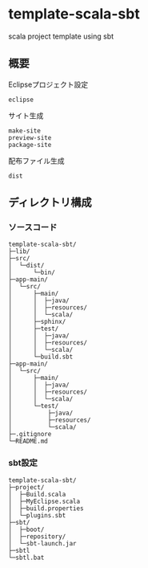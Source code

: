 template-scala-sbt
==================

scala project template using sbt

概要
----

Eclipseプロジェクト設定

    eclipse

サイト生成

    make-site
    preview-site
    package-site

配布ファイル生成

    dist


ディレクトリ構成
----------------

### ソースコード

    template-scala-sbt/
    ├─lib/
    ├─src/
    │  └─dist/
    │      └─bin/
    ├─app-main/
    │  └─src/
    │      ├─main/
    │      │  ├─java/
    │      │  ├─resources/
    │      │  └─scala/
    │      ├─sphinx/
    │      ├─test/
    │      │  ├─java/
    │      │  ├─resources/
    │      │  └─scala/
    │      └─build.sbt
    ├─app-main/
    │  └─src/
    │      ├─main/
    │      │  ├─java/
    │      │  ├─resources/
    │      │  └─scala/
    │      └─test/
    │          ├─java/
    │          ├─resources/
    │          └─scala/
    ├─.gitignore
    └─README.md


### sbt設定

    template-scala-sbt/
    ├─project/
    │  ├─Build.scala
    │  ├─MyEclipse.scala
    │  ├─build.properties
    │  └─plugins.sbt
    ├─sbt/
    │  ├─boot/
    │  ├─repository/
    │  └─sbt-launch.jar
    ├─sbtl
    └─sbtl.bat

<!-- vim: set ts=4 sw=4 et: -->
